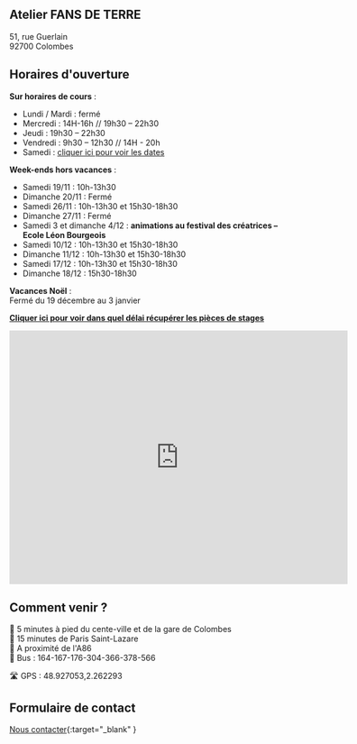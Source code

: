 ## Atelier FANS DE TERRE  
51, rue Guerlain  
92700 Colombes  

  
## Horaires d'ouverture  

**Sur horaires de cours** :          
- Lundi / Mardi : fermé  
- Mercredi : 14H-16h // 19h30 – 22h30  
- Jeudi : 19h30 – 22h30  
- Vendredi : 9h30 – 12h30 // 14H - 20h   
- Samedi : [cliquer ici pour voir les dates](samedi.md)  


**Week-ends hors vacances** :   
- Samedi 19/11 : 10h-13h30        
- Dimanche 20/11 : Fermé   
- Samedi 26/11 : 10h-13h30 et 15h30-18h30  
- Dimanche 27/11 : Fermé     
- Samedi 3 et dimanche 4/12 : **animations au festival des créatrices – Ecole Léon Bourgeois**         
- Samedi 10/12 : 10h-13h30 et 15h30-18h30          
- Dimanche 11/12 : 10h-13h30 et 15h30-18h30  
- Samedi 17/12 : 10h-13h30 et 15h30-18h30  
- Dimanche 18/12 : 15h30-18h30   

 **Vacances Noël** :   
Fermé du 19 décembre au 3 janvier   
   


  
**[Cliquer ici pour voir dans quel délai récupérer les pièces de stages](recuperation_pieces)**  
  
  

<iframe src="https://www.google.com/maps/embed?pb=!1m18!1m12!1m3!1d2621.3848954030345!2d2.260071015676809!3d48.92711037929425!2m3!1f0!2f0!3f0!3m2!1i1024!2i768!4f13.1!3m3!1m2!1s0x47e665e842c643b1%3A0x925e853e4532c!2sAtelier%20Fans%20de%20Terre!5e0!3m2!1sfr!2sfr!4v1614334056042!5m2!1sfr!2sfr" width="600" height="450" style="border:0;" allowfullscreen="" loading="lazy"></iframe>
 
## Comment venir ?

:footprints: 5 minutes à pied du cente-ville et de la gare de Colombes  
:train2: 15 minutes de Paris Saint-Lazare  
:car: A proximité de l'A86  
:bus: Bus : 164-167-176-304-366-378-566

 :motorway: GPS : 48.927053,2.262293

## Formulaire de contact
[Nous contacter](https://docs.google.com/forms/d/e/1FAIpQLScDnAGxa7UlusJ0sVcahW_FnYDXCc4BQsAE5W8vGXzb9_z4pg/viewform?entry.1318731939&entry.625861564&entry.1682638982&entry.1661862399&entry.635975601){:target="_blank" }
